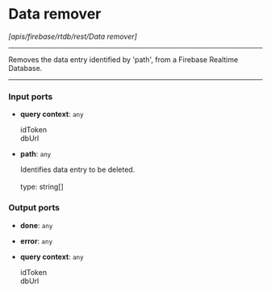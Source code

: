 # Data remover

_[apis/firebase/rtdb/rest/Data remover]_

---

Removes the data entry identified by 'path', from a Firebase Realtime Database.<br>

---

### Input ports

* __query context__: ` any `

    idToken<br>
    dbUrl<br>


* __path__: ` any `

    Identifies data entry to be deleted.<br>
    <br>
    type: string[]<br>

### Output ports

* __done__: ` any `


* __error__: ` any `


* __query context__: ` any `

    idToken<br>
    dbUrl<br>

